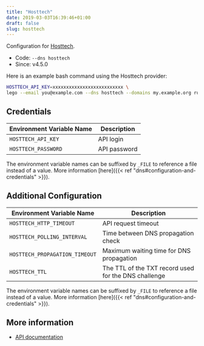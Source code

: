 ```yaml
---
title: "Hosttech"
date: 2019-03-03T16:39:46+01:00
draft: false
slug: hosttech
---
```


<!-- THIS DOCUMENTATION IS AUTO-GENERATED. PLEASE DO NOT EDIT. -->
<!-- providers/dns/hosttech/hosttech.toml -->
<!-- THIS DOCUMENTATION IS AUTO-GENERATED. PLEASE DO NOT EDIT. -->


Configuration for [Hosttech](https://www.hosttech.eu/).


<!--more-->

- Code: `--dns hosttech`
- Since: v4.5.0


Here is an example bash command using the Hosttech provider:

```bash
HOSTTECH_API_KEY=xxxxxxxxxxxxxxxxxxxxxxxxxx \
lego --email you@example.com --dns hosttech --domains my.example.org run
```




## Credentials

| Environment Variable Name | Description |
|-----------------------|-------------|
| `HOSTTECH_API_KEY` | API login |
| `HOSTTECH_PASSWORD` | API password |

The environment variable names can be suffixed by `_FILE` to reference a file instead of a value.
More information [here]({{< ref "dns#configuration-and-credentials" >}}).


## Additional Configuration

| Environment Variable Name | Description |
|--------------------------------|-------------|
| `HOSTTECH_HTTP_TIMEOUT` | API request timeout |
| `HOSTTECH_POLLING_INTERVAL` | Time between DNS propagation check |
| `HOSTTECH_PROPAGATION_TIMEOUT` | Maximum waiting time for DNS propagation |
| `HOSTTECH_TTL` | The TTL of the TXT record used for the DNS challenge |

The environment variable names can be suffixed by `_FILE` to reference a file instead of a value.
More information [here]({{< ref "dns#configuration-and-credentials" >}}).




## More information

- [API documentation](https://api.ns1.hosttech.eu/api/documentation)

<!-- THIS DOCUMENTATION IS AUTO-GENERATED. PLEASE DO NOT EDIT. -->
<!-- providers/dns/hosttech/hosttech.toml -->
<!-- THIS DOCUMENTATION IS AUTO-GENERATED. PLEASE DO NOT EDIT. -->

